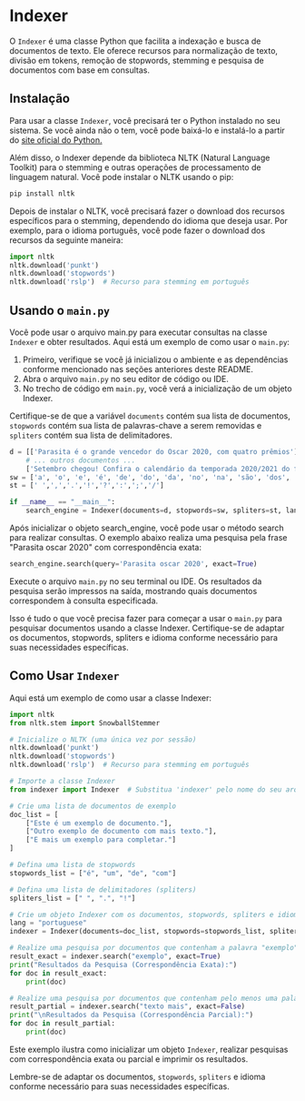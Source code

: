 # Indexer

O `Indexer` é uma classe Python que facilita a indexação e busca de documentos de texto. Ele oferece recursos para normalização de texto, divisão em tokens, remoção de stopwords, stemming e pesquisa de documentos com base em consultas.

## Instalação

Para usar a classe `Indexer`, você precisará ter o Python instalado no seu sistema. Se você ainda não o tem, você pode baixá-lo e instalá-lo a partir do [site oficial do Python.]([https://exemplo.com/](https://www.python.org/downloads/)https://www.python.org/downloads/)

Além disso, o Indexer depende da biblioteca NLTK (Natural Language Toolkit) para o stemming e outras operações de processamento de linguagem natural. Você pode instalar o NLTK usando o pip:

```bash
pip install nltk
```

Depois de instalar o NLTK, você precisará fazer o download dos recursos específicos para o stemming, dependendo do idioma que deseja usar. Por exemplo, para o idioma português, você pode fazer o download dos recursos da seguinte maneira:

```python
import nltk
nltk.download('punkt')
nltk.download('stopwords')
nltk.download('rslp')  # Recurso para stemming em português
```

## Usando o `main.py`

Você pode usar o arquivo main.py para executar consultas na classe `Indexer` e obter resultados. Aqui está um exemplo de como usar o `main.py`:

1. Primeiro, verifique se você já inicializou o ambiente e as dependências conforme mencionado nas seções anteriores deste README.
2. Abra o arquivo `main.py` no seu editor de código ou IDE.
3. No trecho de código em `main.py`, você verá a inicialização de um objeto Indexer. 

Certifique-se de que a variável `documents` contém sua lista de documentos, `stopwords` contém sua lista de palavras-chave a serem removidas e `spliters` contém sua lista de delimitadores.

```python
d = [['Parasita é o grande vencedor do Oscar 2020, com quatro prêmios'],
    # ... outros documentos ...
    ['Setembro chegou! Confira o calendário da temporada 2020/2021 do futebol europeu']]
sw = ['a', 'o', 'e', 'é', 'de', 'do', 'da', 'no', 'na', 'são', 'dos', 'com','como','eles', 'em', 'os', 'ao', 'para', 'pelo']
st = [' ',',','.','!','?',':',';','/']

if __name__ == "__main__":
    search_engine = Indexer(documents=d, stopwords=sw, spliters=st, lang="portuguese")
```

Após inicializar o objeto search_engine, você pode usar o método search para realizar consultas. O exemplo abaixo realiza uma pesquisa pela frase "Parasita oscar 2020" com correspondência exata:

```python
search_engine.search(query='Parasita oscar 2020', exact=True)
```
Execute o arquivo `main.py` no seu terminal ou IDE. Os resultados da pesquisa serão impressos na saída, mostrando quais documentos correspondem à consulta especificada.

Isso é tudo o que você precisa fazer para começar a usar o `main.py` para pesquisar documentos usando a classe Indexer. Certifique-se de adaptar os documentos, stopwords, spliters e idioma conforme necessário para suas necessidades específicas.

## Como Usar `Indexer`

Aqui está um exemplo de como usar a classe Indexer:

```python
import nltk
from nltk.stem import SnowballStemmer

# Inicialize o NLTK (uma única vez por sessão)
nltk.download('punkt')
nltk.download('stopwords')
nltk.download('rslp')  # Recurso para stemming em português

# Importe a classe Indexer
from indexer import Indexer  # Substitua 'indexer' pelo nome do seu arquivo se necessário

# Crie uma lista de documentos de exemplo
doc_list = [
    ["Este é um exemplo de documento."],
    ["Outro exemplo de documento com mais texto."],
    ["E mais um exemplo para completar."]
]

# Defina uma lista de stopwords
stopwords_list = ["é", "um", "de", "com"]

# Defina uma lista de delimitadores (spliters)
spliters_list = [" ", ".", "!"]

# Crie um objeto Indexer com os documentos, stopwords, spliters e idioma
lang = "portuguese"
indexer = Indexer(documents=doc_list, stopwords=stopwords_list, spliters=spliters_list, lang=lang)

# Realize uma pesquisa por documentos que contenham a palavra "exemplo" (correspondência exata)
result_exact = indexer.search("exemplo", exact=True)
print("Resultados da Pesquisa (Correspondência Exata):")
for doc in result_exact:
    print(doc)

# Realize uma pesquisa por documentos que contenham pelo menos uma palavra da consulta
result_partial = indexer.search("texto mais", exact=False)
print("\nResultados da Pesquisa (Correspondência Parcial):")
for doc in result_partial:
    print(doc)
```

Este exemplo ilustra como inicializar um objeto `Indexer`, realizar pesquisas com correspondência exata ou parcial e imprimir os resultados.

Lembre-se de adaptar os documentos, `stopwords`, `spliters` e idioma conforme necessário para suas necessidades específicas.

